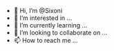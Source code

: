 - 👋 Hi, I’m @Sixoni
- 👀 I’m interested in ...
- 🌱 I’m currently learning ...
- 💞️ I’m looking to collaborate on ...
- 📫 How to reach me ...

<!---
Sixoni/Sixoni is a ✨ special ✨ repository because its `README.md` (this file) appears on your GitHub profile.
You can click the Preview link to take a look at your changes.
--->
